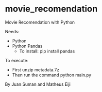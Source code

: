 # movie_recomendation
Movie Recomendation with Python

Needs:
- Python
- Python Pandas
  - To install: pip install pandas

To execute: 
- First unzip metadata.7z
- Then run the command python main.py


By Juan Suman and Matheus Eiji
